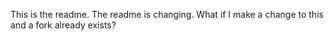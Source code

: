 This is the readme.
The readme is changing.
What if I make a change to this and a fork already exists?
